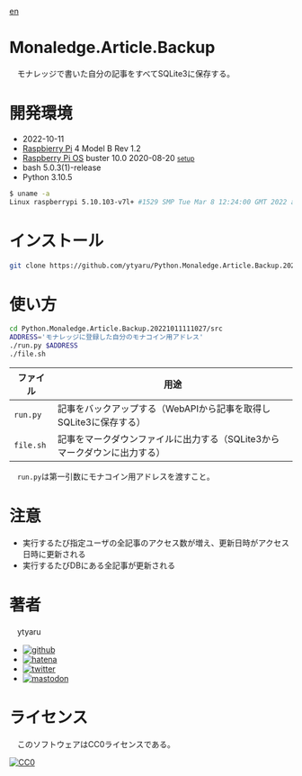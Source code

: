 [en](./README.md)

# Monaledge.Article.Backup

　モナレッジで書いた自分の記事をすべてSQLite3に保存する。

# 開発環境

* <time datetime="2022-10-11T11:10:24+0900">2022-10-11</time>
* [Raspbierry Pi](https://ja.wikipedia.org/wiki/Raspberry_Pi) 4 Model B Rev 1.2
* [Raspberry Pi OS](https://ja.wikipedia.org/wiki/Raspbian) buster 10.0 2020-08-20 <small>[setup](http://ytyaru.hatenablog.com/entry/2020/10/06/111111)</small>
* bash 5.0.3(1)-release
* Python 3.10.5

```sh
$ uname -a
Linux raspberrypi 5.10.103-v7l+ #1529 SMP Tue Mar 8 12:24:00 GMT 2022 armv7l GNU/Linux
```

# インストール

```sh
git clone https://github.com/ytyaru/Python.Monaledge.Article.Backup.20221011111027
```

# 使い方

```sh
cd Python.Monaledge.Article.Backup.20221011111027/src
ADDRESS='モナレッジに登録した自分のモナコイン用アドレス'
./run.py $ADDRESS
./file.sh
```

ファイル|用途
--------|----
`run.py`|記事をバックアップする（WebAPIから記事を取得しSQLite3に保存する）
`file.sh`|記事をマークダウンファイルに出力する（SQLite3からマークダウンに出力する）

　`run.py`は第一引数にモナコイン用アドレスを渡すこと。

# 注意

* 実行するたび指定ユーザの全記事のアクセス数が増え、更新日時がアクセス日時に更新される
* 実行するたびDBにある全記事が更新される

# 著者

　ytyaru

* [![github](http://www.google.com/s2/favicons?domain=github.com)](https://github.com/ytyaru "github")
* [![hatena](http://www.google.com/s2/favicons?domain=www.hatena.ne.jp)](http://ytyaru.hatenablog.com/ytyaru "hatena")
* [![twitter](http://www.google.com/s2/favicons?domain=twitter.com)](https://twitter.com/ytyaru1 "twitter")
* [![mastodon](http://www.google.com/s2/favicons?domain=mstdn.jp)](https://mstdn.jp/web/accounts/233143 "mastdon")

# ライセンス

　このソフトウェアはCC0ライセンスである。

[![CC0](http://i.creativecommons.org/p/zero/1.0/88x31.png "CC0")](http://creativecommons.org/publicdomain/zero/1.0/deed.ja)

